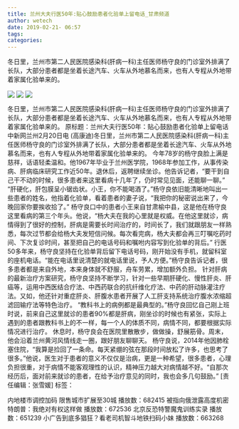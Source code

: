 ```yaml
---
title: 兰州大夫行医50年:贴心鼓励患者化验单上留电话_甘肃频道
author: wetech
date: 2019-02-21- 06:57
tags: 
categories: 
---
```

冬日里，兰州市第二人民医院感染科(肝病一科)主任医师杨守良的门诊室外排满了长队，大部分患者都是坐着长途汽车、火车从外地慕名而来，也有人专程从外地带着家属化验单来的。
<!-- more -->
                
<img align="center" border="0" src="http://p3.ifengimg.com/fck/2019_08/7a7e16e1fc85208_w540_h405.jpg" />
                
<img align="center" border="0" src="http://p3.ifengimg.com/fck/2019_08/a9b877b7ab66de0_w540_h405.jpg" />
                
<img align="center" border="0" src="http://p2.ifengimg.com/a/2016/0810/204c433878d5cf9size1_w16_h16.png" />
            
冬日里，兰州市第二人民医院感染科(肝病一科)主任医师杨守良的门诊室外排满了长队，大部分患者都是坐着长途汽车、火车从外地慕名而来，也有人专程从外地带着家属化验单来的。
原标题：兰州大夫行医50年：贴心鼓励患者化验单上留电话
中新网兰州2月20日电 (高康迪)冬日里，兰州市第二人民医院感染科(肝病一科)主任医师杨守良的门诊室外排满了长队，大部分患者都是坐着长途汽车、火车从外地慕名而来，也有人专程从外地带着家属化验单来的。
今年78岁的杨守良脸上满是慈祥，话语轻柔温和。他1967年毕业于兰州医学院，1968年参加工作，从事传染病、肝病临床研究工作近50年。退休后，返聘继续坐诊。他告诉记者，“要干到自己干不动的时候，很多患者来这里看病十几年了，仍时常见见面，还能聊一聊。”
“肝硬化，肝包膜呈小锯齿状。小王，你不能喝酒了。”杨守良依旧能清晰地叫出一些患者的姓名，他指着化验单，看着患者的妻子说，“我把你的秘密说出来了，今晚回家你要挨收拾了。”
杨守良口中的患者小王来自甘肃榆中县，这是他在杨守良这里看病的第三个年头。他说，“杨大夫在我的心里就是权威。在他这里就诊，病情得到了很好的控制，肝病是需要长时间治疗的，时间长了，我们就跟朋友一样熟悉，每次过节都会给杨大夫发短信问候。每次看完病，杨大夫都会再三叮嘱吃药时间、下次复诊时间，甚至把自己的电话号码和嘱咐内容写到化验单的背后。”
行医50多年来，杨守良坚持在化验单背后留下电话号码，刚开始没有手机，就留科室的座机电话。“能在电话里说清楚的就电话里说，予人方便。”杨守良告诉记者，很多患者都是来自外地，本来身体就不舒服，舟车劳累，增加额外负担。
针对肝病的最新治疗方案研究，杨守良坚持不断学习，针对一些早期肝硬化、慢性肝炎、肝癌等，运用中西医结合疗法、中西药联合的抗纤维化疗法、中药的肝动脉灌注疗法。又如，他还针对重症肝炎、肝腹水患者开展了人工肝支持系统治疗腹水浓缩超滤回输疗法等特色治疗。
“教科书上的病例都是最典型的。”杨守良回忆自己刚上班时说，前来自己这里就诊的患者90%都是肝病，刚坐诊的时候也有紧张，实际上遇到的患者跟教科书上的不一样，每一个人的体质不同，病情不同，都要根据实际情况进行治疗。
休息时，杨守良会在医院里散散步，做做操，舒展筋骨。周末，他会沿着兰州黄河风情线走一圈，跟好朋友聊聊天。
杨守良说，2014年他因肺栓塞住院，“我算是捡回了一条命。每天紧绷的弦在那段时间放松了许多，也思考了很多。”他说，医生对于患者的意义不仅仅是治病，更是一种希望，很多患者，心理负担很重，对于病情不能客观理性的认识，精神压力越大对病情越不好。“自那次经历后，面对前来就诊的患者，在给予治疗意见的同时，我也会多几句鼓励。”
[责任编辑：张雪媛]
标签：
 
             
内地楼市调控加码 限售城市扩展至30城
播放数：682415
被指向俄泄露高度机密 特朗普：我绝对有权这样做
播放数：672536
北京反恐特警魔鬼训练实录
播放数：651239
小广告到底多猖狂？看老司机智斗地铁扫码小妹
播放数：663268
